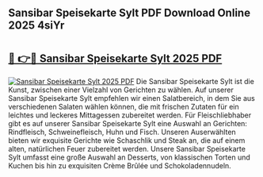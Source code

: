 ## Sansibar Speisekarte Sylt PDF Download Online 2025 4siYr

# <h2><a href="http://gc90sf.nevu.top/?p=Sansibar+Speisekarte+Sylt">🔗 👉🔴 Sansibar Speisekarte Sylt 2025 PDF</a></h2>

[![Sansibar Speisekarte Sylt 2025 PDF](https://i.imgur.com/dBaPXMq.png)](http://gc90sf.nevu.top/?p=Sansibar+Speisekarte+Sylt)
Die Sansibar Speisekarte Sylt ist die Kunst, zwischen einer Vielzahl von Gerichten zu wählen. Auf unserer Sansibar Speisekarte Sylt empfehlen wir einen Salatbereich, in dem Sie aus verschiedenen Salaten wählen können, die mit frischen Zutaten für ein leichtes und leckeres Mittagessen zubereitet werden. Für Fleischliebhaber gibt es auf unserer Sansibar Speisekarte Sylt eine Auswahl an Gerichten: Rindfleisch, Schweinefleisch, Huhn und Fisch. Unseren Auserwählten bieten wir exquisite Gerichte wie Schaschlik und Steak an, die auf einem alten, natürlichen Feuer zubereitet werden. Unsere Sansibar Speisekarte Sylt umfasst eine große Auswahl an Desserts, von klassischen Torten und Kuchen bis hin zu exquisiten Crème Brûlée und Schokoladennudeln.
